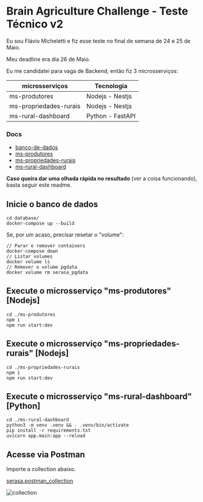 # Brain Agriculture Challenge - Teste Técnico v2

Eu sou Flávio Micheletti e fiz esse teste no final de semana de 24 e 25 de Maio.

Meu deadline era dia 26 de Maio.

Eu me candidatei para vaga de Backend, então fiz 3 microsserviços:

| microsserviços         | Tecnologia       |
|------------------------|------------------|
| ms-produtores          | Nodejs - Nestjs  |
| ms-propriedades-rurais | Nodejs - Nestjs  |
| ms-rural-dashboard     | Python - FastAPI |


### Docs

- [banco-de-dados](database/readme.md)
- [ms-produtores](ms-produtores/readme.md)
- [ms-propriedades-rurais](ms-propriedades-rurais/readme.md)
- [ms-rural-dashboard](ms-rural-dashboard/readme.md)

**Caso queira dar uma olhada rápida no resultado** (ver a coisa funcionando), basta seguir este readme.


## Inicie o banco de dados

    cd database/
    docker-compose up --build


Se, por um acaso, precisar resetar o "volume":

    // Parar e remover containers
    docker-compose down
    // Listar volumes
    docker volume ls
    // Remover o volume pgdata
    docker volume rm serasa_pgdata


## Execute o microsserviço "ms-produtores" [Nodejs]

    cd ./ms-produtores
    npm i
    npm run start:dev


## Execute o microsserviço "ms-propriedades-rurais" [Nodejs]

    cd ./ms-propriedades-rurais
    npm i
    npm run start:dev


## Execute o microsserviço "ms-rural-dashboard" [Python]

    cd ./ms-rural-dashboard
    python3 -m venv .venv && . .venv/bin/activate
    pip install -r requirements.txt
    uvicorn app.main:app --reload



## Acesse via Postman

Importe a collection abaixo.

[serasa.postman_collection](serasa.postman_collection.json)

![collection](https://github.com/user-attachments/assets/790a9115-6d4c-4b1a-81b4-061173d8e388)

    